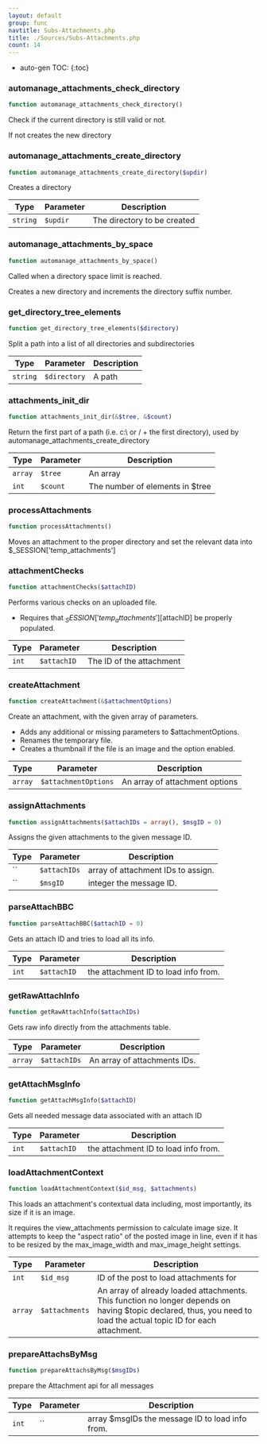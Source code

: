 ```yaml
---
layout: default
group: func
navtitle: Subs-Attachments.php
title: ./Sources/Subs-Attachments.php
count: 14
---
```

* auto-gen TOC:
{:toc}
### automanage_attachments_check_directory

```php
function automanage_attachments_check_directory()
```
Check if the current directory is still valid or not.

If not creates the new directory

### automanage_attachments_create_directory

```php
function automanage_attachments_create_directory($updir)
```
Creates a directory



Type|Parameter|Description
---|---|---
`string`|`$updir`|The directory to be created

### automanage_attachments_by_space

```php
function automanage_attachments_by_space()
```
Called when a directory space limit is reached.

Creates a new directory and increments the directory suffix number.

### get_directory_tree_elements

```php
function get_directory_tree_elements($directory)
```
Split a path into a list of all directories and subdirectories



Type|Parameter|Description
---|---|---
`string`|`$directory`|A path

### attachments_init_dir

```php
function attachments_init_dir(&$tree, &$count)
```
Return the first part of a path (i.e. c:\ or / + the first directory), used by automanage_attachments_create_directory



Type|Parameter|Description
---|---|---
`array`|`$tree`|An array
`int`|`$count`|The number of elements in $tree

### processAttachments

```php
function processAttachments()
```
Moves an attachment to the proper directory and set the relevant data into $_SESSION['temp_attachments']



### attachmentChecks

```php
function attachmentChecks($attachID)
```
Performs various checks on an uploaded file.

- Requires that $_SESSION['temp_attachments'][$attachID] be properly populated.

Type|Parameter|Description
---|---|---
`int`|`$attachID`|The ID of the attachment

### createAttachment

```php
function createAttachment(&$attachmentOptions)
```
Create an attachment, with the given array of parameters.

- Adds any additional or missing parameters to $attachmentOptions.
- Renames the temporary file.
- Creates a thumbnail if the file is an image and the option enabled.

Type|Parameter|Description
---|---|---
`array`|`$attachmentOptions`|An array of attachment options

### assignAttachments

```php
function assignAttachments($attachIDs = array(), $msgID = 0)
```
Assigns the given attachments to the given message ID.



Type|Parameter|Description
---|---|---
``|`$attachIDs`|array of attachment IDs to assign.
``|`$msgID`|integer the message ID.

### parseAttachBBC

```php
function parseAttachBBC($attachID = 0)
```
Gets an attach ID and tries to load all its info.



Type|Parameter|Description
---|---|---
`int`|`$attachID`|the attachment ID to load info from.

### getRawAttachInfo

```php
function getRawAttachInfo($attachIDs)
```
Gets raw info directly from the attachments table.



Type|Parameter|Description
---|---|---
`array`|`$attachIDs`|An array of attachments IDs.

### getAttachMsgInfo

```php
function getAttachMsgInfo($attachID)
```
Gets all needed message data associated with an attach ID



Type|Parameter|Description
---|---|---
`int`|`$attachID`|the attachment ID to load info from.

### loadAttachmentContext

```php
function loadAttachmentContext($id_msg, $attachments)
```
This loads an attachment's contextual data including, most importantly, its size if it is an image.

It requires the view_attachments permission to calculate image size.
It attempts to keep the "aspect ratio" of the posted image in line, even if it has to be resized by
the max_image_width and max_image_height settings.

Type|Parameter|Description
---|---|---
`int`|`$id_msg`|ID of the post to load attachments for
`array`|`$attachments`|An array of already loaded attachments. This function no longer depends on having $topic declared, thus, you need to load the actual topic ID for each attachment.

### prepareAttachsByMsg

```php
function prepareAttachsByMsg($msgIDs)
```
prepare the Attachment api for all messages



Type|Parameter|Description
---|---|---
`int`|``|array $msgIDs the message ID to load info from.

